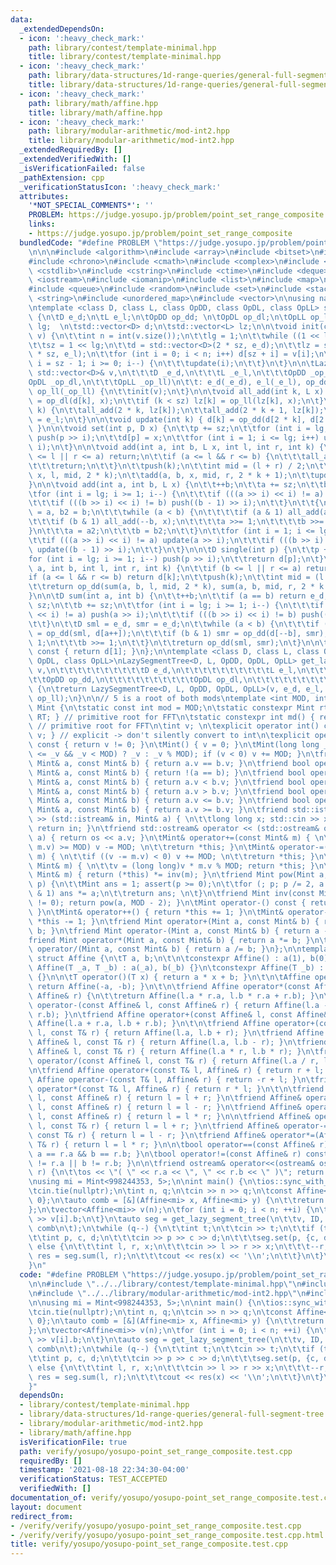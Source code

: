 ```yaml
---
data:
  _extendedDependsOn:
  - icon: ':heavy_check_mark:'
    path: library/contest/template-minimal.hpp
    title: library/contest/template-minimal.hpp
  - icon: ':heavy_check_mark:'
    path: library/data-structures/1d-range-queries/general-full-segment-tree.hpp
    title: library/data-structures/1d-range-queries/general-full-segment-tree.hpp
  - icon: ':heavy_check_mark:'
    path: library/math/affine.hpp
    title: library/math/affine.hpp
  - icon: ':heavy_check_mark:'
    path: library/modular-arithmetic/mod-int2.hpp
    title: library/modular-arithmetic/mod-int2.hpp
  _extendedRequiredBy: []
  _extendedVerifiedWith: []
  _isVerificationFailed: false
  _pathExtension: cpp
  _verificationStatusIcon: ':heavy_check_mark:'
  attributes:
    '*NOT_SPECIAL_COMMENTS*': ''
    PROBLEM: https://judge.yosupo.jp/problem/point_set_range_composite
    links:
    - https://judge.yosupo.jp/problem/point_set_range_composite
  bundledCode: "#define PROBLEM \"https://judge.yosupo.jp/problem/point_set_range_composite\"\
    \n\n\n#include <algorithm>\n#include <array>\n#include <bitset>\n#include <cassert>\n\
    #include <chrono>\n#include <cmath>\n#include <complex>\n#include <cstdio>\n#include\
    \ <cstdlib>\n#include <cstring>\n#include <ctime>\n#include <deque>\n#include\
    \ <iostream>\n#include <iomanip>\n#include <list>\n#include <map>\n#include <numeric>\n\
    #include <queue>\n#include <random>\n#include <set>\n#include <stack>\n#include\
    \ <string>\n#include <unordered_map>\n#include <vector>\n\nusing namespace std;\n\
    \ntemplate <class D, class L, class OpDD, class OpDL, class OpLL> struct LazySegmentTree\
    \ {\n\tD e_d;\n\tL e_l;\n\tOpDD op_dd; \n\tOpDL op_dl;\n\tOpLL op_ll;\n\tint sz,\
    \ lg;  \n\tstd::vector<D> d;\n\tstd::vector<L> lz;\n\n\tvoid init(const std::vector<D>&\
    \ v) {\n\t\tint n = int(v.size());\n\t\tlg = 1;\n\t\twhile ((1 << lg) < n) lg++;\n\
    \t\tsz = 1 << lg;\n\t\td = std::vector<D>(2 * sz, e_d);\n\t\tlz = std::vector<L>(2\
    \ * sz, e_l);\n\t\tfor (int i = 0; i < n; i++) d[sz + i] = v[i];\n\t\tfor (int\
    \ i = sz - 1; i >= 0; i--) {\n\t\t\tupdate(i);\n\t\t}\n\t}\n\n\tLazySegmentTree(const\
    \ std::vector<D>& v,\n\t\t\tD _e_d,\n\t\t\tL _e_l,\n\t\t\tOpDD _op_dd,\n\t\t\t\
    OpDL _op_dl,\n\t\t\tOpLL _op_ll)\n\t\t: e_d(_e_d), e_l(_e_l), op_dd(_op_dd), op_dl(_op_dl),\
    \ op_ll(_op_ll) {\n\t\tinit(v);\n\t}\n\n\tvoid all_add(int k, L x) {\n\t\td[k]\
    \ = op_dl(d[k], x);\n\t\tif (k < sz) lz[k] = op_ll(lz[k], x);\n\t}\n\n\tvoid push(int\
    \ k) {\n\t\tall_add(2 * k, lz[k]);\n\t\tall_add(2 * k + 1, lz[k]);\n\t\tlz[k]\
    \ = e_l;\n\t}\n\n\tvoid update(int k) { d[k] = op_dd(d[2 * k], d[2 * k + 1]);\
    \ }\n\n\tvoid set(int p, D x) {\n\t\tp += sz;\n\t\tfor (int i = lg; i >= 1; i--)\
    \ push(p >> i);\n\t\td[p] = x;\n\t\tfor (int i = 1; i <= lg; i++) update(p >>\
    \ i);\n\t}\n\n\tvoid add(int a, int b, L x, int l, int r, int k) {\n\t\tif (b\
    \ <= l || r <= a) return;\n\t\tif (a <= l && r <= b) {\n\t\t\tall_add(k, x);\n\
    \t\t\treturn;\n\t\t}\n\t\tpush(k);\n\t\tint mid = (l + r) / 2;\n\t\tadd(a, b,\
    \ x, l, mid, 2 * k);\n\t\tadd(a, b, x, mid, r, 2 * k + 1);\n\t\tupdate(k);\n\t\
    }\n\n\tvoid add(int a, int b, L x) {\n\t\t++b;\n\t\ta += sz;\n\t\tb += sz;\n\t\
    \tfor (int i = lg; i >= 1; i--) {\n\t\t\tif (((a >> i) << i) != a) push(a >> i);\n\
    \t\t\tif (((b >> i) << i) != b) push((b - 1) >> i);\n\t\t}\n\t\t{\n\t\t\tint a2\
    \ = a, b2 = b;\n\t\t\twhile (a < b) {\n\t\t\t\tif (a & 1) all_add(a++, x);\n\t\
    \t\t\tif (b & 1) all_add(--b, x);\n\t\t\t\ta >>= 1;\n\t\t\t\tb >>= 1;\n\t\t\t\
    }\n\t\t\ta = a2;\n\t\t\tb = b2;\n\t\t}\n\t\tfor (int i = 1; i <= lg; i++) {\n\t\
    \t\tif (((a >> i) << i) != a) update(a >> i);\n\t\t\tif (((b >> i) << i) != b)\
    \ update((b - 1) >> i);\n\t\t}\n\t}\n\n\tD single(int p) {\n\t\tp += sz;\n\t\t\
    for (int i = lg; i >= 1; i--) push(p >> i);\n\t\treturn d[p];\n\t}\n\n\tD sum(int\
    \ a, int b, int l, int r, int k) {\n\t\tif (b <= l || r <= a) return e_d;\n\t\t\
    if (a <= l && r <= b) return d[k];\n\t\tpush(k);\n\t\tint mid = (l + r) / 2;\n\
    \t\treturn op_dd(sum(a, b, l, mid, 2 * k), sum(a, b, mid, r, 2 * k + 1));\n\t\
    }\n\n\tD sum(int a, int b) {\n\t\t++b;\n\t\tif (a == b) return e_d;\n\t\ta +=\
    \ sz;\n\t\tb += sz;\n\t\tfor (int i = lg; i >= 1; i--) {\n\t\t\tif (((a >> i)\
    \ << i) != a) push(a >> i);\n\t\t\tif (((b >> i) << i) != b) push((b - 1) >> i);\n\
    \t\t}\n\t\tD sml = e_d, smr = e_d;\n\t\twhile (a < b) {\n\t\t\tif (a & 1) sml\
    \ = op_dd(sml, d[a++]);\n\t\t\tif (b & 1) smr = op_dd(d[--b], smr);\n\t\t\ta >>=\
    \ 1;\n\t\t\tb >>= 1;\n\t\t}\n\t\treturn op_dd(sml, smr);\n\t}\n\n\tD all_sum()\
    \ const { return d[1]; }\n};\n\ntemplate <class D, class L, class OpDD, class\
    \ OpDL, class OpLL>\nLazySegmentTree<D, L, OpDD, OpDL, OpLL> get_lazy_segment_tree(std::vector<D>\
    \ v,\n\t\t\t\t\t\t\t\t\t\tD e_d,\n\t\t\t\t\t\t\t\t\t\tL e_l,\n\t\t\t\t\t\t\t\t\
    \t\tOpDD op_dd,\n\t\t\t\t\t\t\t\t\t\tOpDL op_dl,\n\t\t\t\t\t\t\t\t\t\tOpLL op_ll)\
    \ {\n\treturn LazySegmentTree<D, L, OpDD, OpDL, OpLL>(v, e_d, e_l, op_dd, op_dl,\
    \ op_ll);\n}\n\n// 5 is a root of both mods\ntemplate <int MOD, int RT> struct\
    \ Mint {\n\tstatic const int mod = MOD;\n\tstatic constexpr Mint rt() { return\
    \ RT; } // primitive root for FFT\n\tstatic constexpr int md() { return MOD; }\
    \ // primitive root for FFT\n\tint v; \n\texplicit operator int() const { return\
    \ v; } // explicit -> don't silently convert to int\n\texplicit operator bool()\
    \ const { return v != 0; }\n\tMint() { v = 0; }\n\tMint(long long _v) { v = int((-MOD\
    \ <= _v && _v < MOD) ? _v : _v % MOD); if (v < 0) v += MOD; }\n\tfriend bool operator==(const\
    \ Mint& a, const Mint& b) { return a.v == b.v; }\n\tfriend bool operator!=(const\
    \ Mint& a, const Mint& b) { return !(a == b); }\n\tfriend bool operator<(const\
    \ Mint& a, const Mint& b) { return a.v < b.v; }\n\tfriend bool operator>(const\
    \ Mint& a, const Mint& b) { return a.v > b.v; }\n\tfriend bool operator<=(const\
    \ Mint& a, const Mint& b) { return a.v <= b.v; }\n\tfriend bool operator>=(const\
    \ Mint& a, const Mint& b) { return a.v >= b.v; }\n\tfriend std::istream& operator\
    \ >> (std::istream& in, Mint& a) { \n\t\tlong long x; std::cin >> x; a = Mint(x);\
    \ return in; }\n\tfriend std::ostream& operator << (std::ostream& os, const Mint&\
    \ a) { return os << a.v; }\n\tMint& operator+=(const Mint& m) { \n\t\tif ((v +=\
    \ m.v) >= MOD) v -= MOD; \n\t\treturn *this; }\n\tMint& operator-=(const Mint&\
    \ m) { \n\t\tif ((v -= m.v) < 0) v += MOD; \n\t\treturn *this; }\n\tMint& operator*=(const\
    \ Mint& m) { \n\t\tv = (long long)v * m.v % MOD; return *this; }\n\tMint& operator/=(const\
    \ Mint& m) { return (*this) *= inv(m); }\n\tfriend Mint pow(Mint a, long long\
    \ p) {\n\t\tMint ans = 1; assert(p >= 0);\n\t\tfor (; p; p /= 2, a *= a) if (p\
    \ & 1) ans *= a;\n\t\treturn ans; \n\t}\n\tfriend Mint inv(const Mint& a) { assert(a.v\
    \ != 0); return pow(a, MOD - 2); }\n\tMint operator-() const { return Mint(-v);\
    \ }\n\tMint& operator++() { return *this += 1; }\n\tMint& operator--() { return\
    \ *this -= 1; }\n\tfriend Mint operator+(Mint a, const Mint& b) { return a +=\
    \ b; }\n\tfriend Mint operator-(Mint a, const Mint& b) { return a -= b; }\n\t\
    friend Mint operator*(Mint a, const Mint& b) { return a *= b; }\n\tfriend Mint\
    \ operator/(Mint a, const Mint& b) { return a /= b; }\n};\n\ntemplate <class T>\
    \ struct Affine {\n\tT a, b;\n\t\n\tconstexpr Affine() : a(1), b(0) {}\n\tconstexpr\
    \ Affine(T _a, T _b) : a(_a), b(_b) {}\n\tconstexpr Affine(T _b) : a(0), b(_b)\
    \ {}\n\n\tT operator()(T x) { return a * x + b; }\n\t\n\tAffine operator-() {\
    \ return Affine(-a, -b); }\n\t\n\tfriend Affine operator*(const Affine& l, const\
    \ Affine& r) {\n\t\treturn Affine(l.a * r.a, l.b * r.a + r.b); }\n\tfriend Affine\
    \ operator-(const Affine& l, const Affine& r) { return Affine(l.a - r.a, l.b -\
    \ r.b); }\n\tfriend Affine operator+(const Affine& l, const Affine& r) { return\
    \ Affine(l.a + r.a, l.b + r.b); }\n\t\n\tfriend Affine operator+(const Affine&\
    \ l, const T& r) { return Affine(l.a, l.b + r); }\n\tfriend Affine operator-(const\
    \ Affine& l, const T& r) { return Affine(l.a, l.b - r); }\n\tfriend Affine operator*(const\
    \ Affine& l, const T& r) { return Affine(l.a * r, l.b * r); }\n\tfriend Affine\
    \ operator/(const Affine& l, const T& r) { return Affine(l.a / r, l.b / r); }\n\
    \n\tfriend Affine operator+(const T& l, Affine& r) { return r + l; }\n\tfriend\
    \ Affine operator-(const T& l, Affine& r) { return -r + l; }\n\tfriend Affine\
    \ operator*(const T& l, Affine& r) { return r * l; }\n\t\n\tfriend Affine& operator+=(Affine&\
    \ l, const Affine& r) { return l = l + r; }\n\tfriend Affine& operator-=(Affine&\
    \ l, const Affine& r) { return l = l - r; }\n\tfriend Affine& operator*=(Affine&\
    \ l, const Affine& r) { return l = l * r; }\n\n\tfriend Affine& operator+=(Affine&\
    \ l, const T& r) { return l = l + r; }\n\tfriend Affine& operator-=(Affine& l,\
    \ const T& r) { return l = l - r; }\n\tfriend Affine& operator*=(Affine& l, const\
    \ T& r) { return l = l * r; }\n\n\tbool operator==(const Affine& r) const { return\
    \ a == r.a && b == r.b; }\n\tbool operator!=(const Affine& r) const { return a\
    \ != r.a || b != r.b; }\n\n\tfriend ostream& operator<<(ostream& os, const Affine&\
    \ r) {\n\t\tos << \"( \" << r.a << \", \" << r.b << \" )\"; return os; }\n};\n\
    \nusing mi = Mint<998244353, 5>;\n\nint main() {\n\tios::sync_with_stdio(false);\n\
    \tcin.tie(nullptr);\n\tint n, q;\n\tcin >> n >> q;\n\tconst Affine<mi> ID = {1,\
    \ 0};\n\tauto comb = [&](Affine<mi> x, Affine<mi> y) {\n\t\treturn x * y;\n\t\
    };\n\tvector<Affine<mi>> v(n);\n\tfor (int i = 0; i < n; ++i) {\n\t\tcin >> v[i].a\
    \ >> v[i].b;\n\t}\n\tauto seg = get_lazy_segment_tree(\n\t\tv, ID, ID, comb, comb,\
    \ comb\n\t);\n\twhile (q--) {\n\t\tint t;\n\t\tcin >> t;\n\t\tif (t == 0) {\n\t\
    \t\tint p, c, d;\n\t\t\tcin >> p >> c >> d;\n\t\t\tseg.set(p, {c, d});\n\t\t}\
    \ else {\n\t\t\tint l, r, x;\n\t\t\tcin >> l >> r >> x;\n\t\t\t--r;\n\t\t\tauto\
    \ res = seg.sum(l, r);\n\t\t\tcout << res(x) << '\\n';\n\t\t}\n\t}\n\treturn 0;\n\
    }\n"
  code: "#define PROBLEM \"https://judge.yosupo.jp/problem/point_set_range_composite\"\
    \n\n#include \"../../library/contest/template-minimal.hpp\"\n#include \"../../library/data-structures/1d-range-queries/general-full-segment-tree.hpp\"\
    \n#include \"../../library/modular-arithmetic/mod-int2.hpp\"\n#include \"../../library/math/affine.hpp\"\
    \n\nusing mi = Mint<998244353, 5>;\n\nint main() {\n\tios::sync_with_stdio(false);\n\
    \tcin.tie(nullptr);\n\tint n, q;\n\tcin >> n >> q;\n\tconst Affine<mi> ID = {1,\
    \ 0};\n\tauto comb = [&](Affine<mi> x, Affine<mi> y) {\n\t\treturn x * y;\n\t\
    };\n\tvector<Affine<mi>> v(n);\n\tfor (int i = 0; i < n; ++i) {\n\t\tcin >> v[i].a\
    \ >> v[i].b;\n\t}\n\tauto seg = get_lazy_segment_tree(\n\t\tv, ID, ID, comb, comb,\
    \ comb\n\t);\n\twhile (q--) {\n\t\tint t;\n\t\tcin >> t;\n\t\tif (t == 0) {\n\t\
    \t\tint p, c, d;\n\t\t\tcin >> p >> c >> d;\n\t\t\tseg.set(p, {c, d});\n\t\t}\
    \ else {\n\t\t\tint l, r, x;\n\t\t\tcin >> l >> r >> x;\n\t\t\t--r;\n\t\t\tauto\
    \ res = seg.sum(l, r);\n\t\t\tcout << res(x) << '\\n';\n\t\t}\n\t}\n\treturn 0;\n\
    }"
  dependsOn:
  - library/contest/template-minimal.hpp
  - library/data-structures/1d-range-queries/general-full-segment-tree.hpp
  - library/modular-arithmetic/mod-int2.hpp
  - library/math/affine.hpp
  isVerificationFile: true
  path: verify/yosupo/yosupo-point_set_range_composite.test.cpp
  requiredBy: []
  timestamp: '2021-08-18 22:34:30-04:00'
  verificationStatus: TEST_ACCEPTED
  verifiedWith: []
documentation_of: verify/yosupo/yosupo-point_set_range_composite.test.cpp
layout: document
redirect_from:
- /verify/verify/yosupo/yosupo-point_set_range_composite.test.cpp
- /verify/verify/yosupo/yosupo-point_set_range_composite.test.cpp.html
title: verify/yosupo/yosupo-point_set_range_composite.test.cpp
---
```

